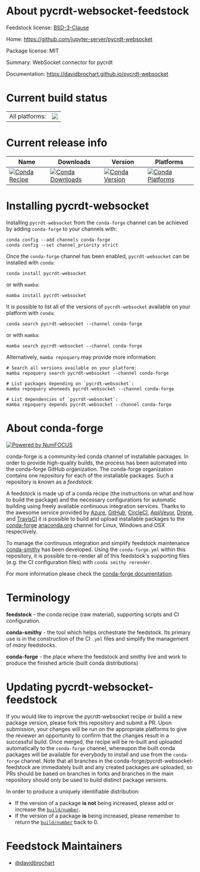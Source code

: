 About pycrdt-websocket-feedstock
================================

Feedstock license: [BSD-3-Clause](https://github.com/conda-forge/pycrdt-websocket-feedstock/blob/main/LICENSE.txt)

Home: https://github.com/jupyter-server/pycrdt-websocket

Package license: MIT

Summary: WebSocket connector for pycrdt

Documentation: https://davidbrochart.github.io/pycrdt-websocket

Current build status
====================


<table><tr><td>All platforms:</td>
    <td>
      <a href="https://dev.azure.com/conda-forge/feedstock-builds/_build/latest?definitionId=20956&branchName=main">
        <img src="https://dev.azure.com/conda-forge/feedstock-builds/_apis/build/status/pycrdt-websocket-feedstock?branchName=main">
      </a>
    </td>
  </tr>
</table>

Current release info
====================

| Name | Downloads | Version | Platforms |
| --- | --- | --- | --- |
| [![Conda Recipe](https://img.shields.io/badge/recipe-pycrdt--websocket-green.svg)](https://anaconda.org/conda-forge/pycrdt-websocket) | [![Conda Downloads](https://img.shields.io/conda/dn/conda-forge/pycrdt-websocket.svg)](https://anaconda.org/conda-forge/pycrdt-websocket) | [![Conda Version](https://img.shields.io/conda/vn/conda-forge/pycrdt-websocket.svg)](https://anaconda.org/conda-forge/pycrdt-websocket) | [![Conda Platforms](https://img.shields.io/conda/pn/conda-forge/pycrdt-websocket.svg)](https://anaconda.org/conda-forge/pycrdt-websocket) |

Installing pycrdt-websocket
===========================

Installing `pycrdt-websocket` from the `conda-forge` channel can be achieved by adding `conda-forge` to your channels with:

```
conda config --add channels conda-forge
conda config --set channel_priority strict
```

Once the `conda-forge` channel has been enabled, `pycrdt-websocket` can be installed with `conda`:

```
conda install pycrdt-websocket
```

or with `mamba`:

```
mamba install pycrdt-websocket
```

It is possible to list all of the versions of `pycrdt-websocket` available on your platform with `conda`:

```
conda search pycrdt-websocket --channel conda-forge
```

or with `mamba`:

```
mamba search pycrdt-websocket --channel conda-forge
```

Alternatively, `mamba repoquery` may provide more information:

```
# Search all versions available on your platform:
mamba repoquery search pycrdt-websocket --channel conda-forge

# List packages depending on `pycrdt-websocket`:
mamba repoquery whoneeds pycrdt-websocket --channel conda-forge

# List dependencies of `pycrdt-websocket`:
mamba repoquery depends pycrdt-websocket --channel conda-forge
```


About conda-forge
=================

[![Powered by
NumFOCUS](https://img.shields.io/badge/powered%20by-NumFOCUS-orange.svg?style=flat&colorA=E1523D&colorB=007D8A)](https://numfocus.org)

conda-forge is a community-led conda channel of installable packages.
In order to provide high-quality builds, the process has been automated into the
conda-forge GitHub organization. The conda-forge organization contains one repository
for each of the installable packages. Such a repository is known as a *feedstock*.

A feedstock is made up of a conda recipe (the instructions on what and how to build
the package) and the necessary configurations for automatic building using freely
available continuous integration services. Thanks to the awesome service provided by
[Azure](https://azure.microsoft.com/en-us/services/devops/), [GitHub](https://github.com/),
[CircleCI](https://circleci.com/), [AppVeyor](https://www.appveyor.com/),
[Drone](https://cloud.drone.io/welcome), and [TravisCI](https://travis-ci.com/)
it is possible to build and upload installable packages to the
[conda-forge](https://anaconda.org/conda-forge) [anaconda.org](https://anaconda.org/)
channel for Linux, Windows and OSX respectively.

To manage the continuous integration and simplify feedstock maintenance
[conda-smithy](https://github.com/conda-forge/conda-smithy) has been developed.
Using the ``conda-forge.yml`` within this repository, it is possible to re-render all of
this feedstock's supporting files (e.g. the CI configuration files) with ``conda smithy rerender``.

For more information please check the [conda-forge documentation](https://conda-forge.org/docs/).

Terminology
===========

**feedstock** - the conda recipe (raw material), supporting scripts and CI configuration.

**conda-smithy** - the tool which helps orchestrate the feedstock.
                   Its primary use is in the construction of the CI ``.yml`` files
                   and simplify the management of *many* feedstocks.

**conda-forge** - the place where the feedstock and smithy live and work to
                  produce the finished article (built conda distributions)


Updating pycrdt-websocket-feedstock
===================================

If you would like to improve the pycrdt-websocket recipe or build a new
package version, please fork this repository and submit a PR. Upon submission,
your changes will be run on the appropriate platforms to give the reviewer an
opportunity to confirm that the changes result in a successful build. Once
merged, the recipe will be re-built and uploaded automatically to the
`conda-forge` channel, whereupon the built conda packages will be available for
everybody to install and use from the `conda-forge` channel.
Note that all branches in the conda-forge/pycrdt-websocket-feedstock are
immediately built and any created packages are uploaded, so PRs should be based
on branches in forks and branches in the main repository should only be used to
build distinct package versions.

In order to produce a uniquely identifiable distribution:
 * If the version of a package **is not** being increased, please add or increase
   the [``build/number``](https://docs.conda.io/projects/conda-build/en/latest/resources/define-metadata.html#build-number-and-string).
 * If the version of a package **is** being increased, please remember to return
   the [``build/number``](https://docs.conda.io/projects/conda-build/en/latest/resources/define-metadata.html#build-number-and-string)
   back to 0.

Feedstock Maintainers
=====================

* [@davidbrochart](https://github.com/davidbrochart/)

